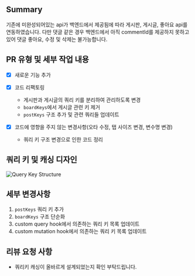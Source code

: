 ## Summary

기존에 미완성되어있는 api가 백엔드에서 제공됨에 따라 게시판, 게시글, 좋아요 api를 연동하였습니다. 다만 댓글 같은 경우 백엔드에서 아직 commentId를 제공하지 못하고 있어 댓글 좋아요, 수정 및 삭제는 불가능합니다.

## PR 유형 및 세부 작업 내용
- [x] 새로운 기능 추가
- [x] 코드 리팩토링
  - 게시판과 게시글의 쿼리 키를 분리하여 관리하도록 변경
  - `boardKeys`에서 게시글 관련 키 제거
  - `postKeys` 구조 추가 및 관련 쿼리들 업데이트

- [x] 코드에 영향을 주지 않는 변경사항(오타 수정, 탭 사이즈 변경, 변수명 변경)
  - 쿼리 키 구조 변경으로 인한 코드 정리

## 쿼리 키 및 캐싱 디자인

![Query Key Structure](https://www.mermaidchart.com/raw/ee1bf4d0-dfe4-472b-bb7a-be0e1d4801c8?theme=light&version=v0.1&format=svg)

## 세부 변경사항
1. `postKeys` 쿼리 키 추가
2. `boardKeys` 구조 단순화
3. custom query hook에서 의존하는 쿼리 키 목록 업데이트
4. custom mutation hook에서 의존하는 쿼리 키 목록 업데이트

## 리뷰 요청 사항
- 쿼리키 캐싱이 올바르게 설계되었는지 확인 부탁드립니다.
